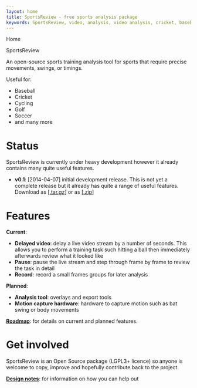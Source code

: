 ```yaml
---
layout: home
title: SportsReview - free sports analysis package
keywords: SportsReview, video, analysis, video analysis, cricket, baseball, cycling, golf, soccer, football, afl, nfl
---
```


Home

<div class="title">SportsReview</div>

An open-source sports training analysis tool for sports that require precise movements, swings, or timings.

Useful for:

* Baseball
* Cricket
* Cycling
* Golf
* Soccer
* and many more

# Status
SportsReview is currently under heavy development however it already contains many quite useful
features.

* **v0.1**: &#91;2014-04-07&#93; initial development release.  This is not yet a complete release but it already has quite a 
range of useful features.  Download as [&#91;.tar.gz&#93;](https://github.com/andrewjrobinson/SportsReview/archive/v0.1.tar.gz) 
or as [&#91;.zip&#93;](https://github.com/andrewjrobinson/SportsReview/archive/v0.1.zip)

# Features
**Current**:

* **Delayed video**: delay a live video stream by a number of seconds.  This allows you to 
perform a training task such hitting a ball then immediately afterwards review what it looked like
* **Pause**: pause the live stream and step through frame by frame to review the task in detail
* **Record**: record a small frames groups for later analysis

**Planned**:

* **Analysis tool**: overlays and export tools
* **Motion capture hardware**: hardware to capture motion such as bat swing or body movements

[**Roadmap**](developers/roadmap.html): for details on current and planned features.

# Get involved
SportsReview is an Open Source package (LGPL3+ licence) so anyone is welcome to copy, improve 
and hopefully contribute back to the project.

[**Design notes**](developers/): for information on how you can help out







